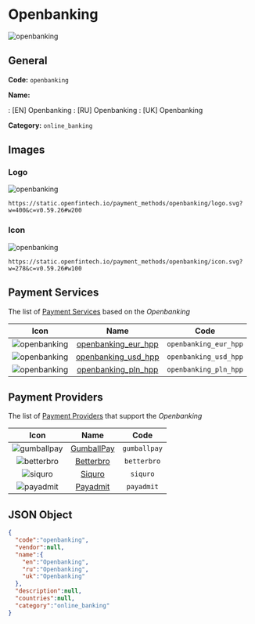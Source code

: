 
# Openbanking 
![openbanking](https://static.openfintech.io/payment_methods/openbanking/logo.svg?w=400&c=v0.59.26#w200)  

## General 
**Code:** `openbanking` 
 
**Name:** 
 
:	[EN] Openbanking 
:	[RU] Openbanking 
:	[UK] Openbanking 
 
**Category:** `online_banking` 
 

## Images 

### Logo 
![openbanking](https://static.openfintech.io/payment_methods/openbanking/logo.svg?w=400&c=v0.59.26#w200)  

```
https://static.openfintech.io/payment_methods/openbanking/logo.svg?w=400&c=v0.59.26#w200
```  

### Icon 
![openbanking](https://static.openfintech.io/payment_methods/openbanking/icon.svg?w=278&c=v0.59.26#w100)  

```
https://static.openfintech.io/payment_methods/openbanking/icon.svg?w=278&c=v0.59.26#w100
```  

## Payment Services 
 
The list of [Payment Services](/payment-services/) based on the _Openbanking_ 

|Icon|Name|Code| 
|:---:|:---:|:---:| 
|![openbanking](https://static.openfintech.io/payment_methods/openbanking/icon.svg?w=278&c=v0.59.26#w100) |[openbanking_eur_hpp](/payment-services/openbanking_eur_hpp/)|`openbanking_eur_hpp`| 
|![openbanking](https://static.openfintech.io/payment_methods/openbanking/icon.svg?w=278&c=v0.59.26#w100) |[openbanking_usd_hpp](/payment-services/openbanking_usd_hpp/)|`openbanking_usd_hpp`| 
|![openbanking](https://static.openfintech.io/payment_methods/openbanking/icon.svg?w=278&c=v0.59.26#w100) |[openbanking_pln_hpp](/payment-services/openbanking_pln_hpp/)|`openbanking_pln_hpp`| 
 

## Payment Providers 
 
The list of [Payment Providers](/payment-providers/) that support the _Openbanking_ 

|Icon|Name|Code| 
|:---:|:---:|:---:| 
|![gumballpay](https://static.openfintech.io/payment_providers/gumballpay/icon.png?w=278&c=v0.59.26#w100) |[GumballPay](/payment-providers/gumballpay/)|`gumballpay`| 
|![betterbro](https://static.openfintech.io/payment_providers/betterbro/icon.png?w=278&c=v0.59.26#w100) |[Betterbro](/payment-providers/betterbro/)|`betterbro`| 
|![siquro](https://static.openfintech.io/payment_providers/siquro/icon.png?w=278&c=v0.59.26#w100) |[Siquro](/payment-providers/siquro/)|`siquro`| 
|![payadmit](https://static.openfintech.io/payment_providers/payadmit/icon.svg?w=278&c=v0.59.26#w100) |[Payadmit](/payment-providers/payadmit/)|`payadmit`| 
 

## JSON Object 

```json
{
  "code":"openbanking",
  "vendor":null,
  "name":{
    "en":"Openbanking",
    "ru":"Openbanking",
    "uk":"Openbanking"
  },
  "description":null,
  "countries":null,
  "category":"online_banking"
}
```  
